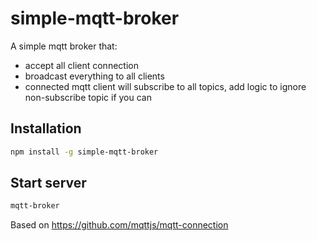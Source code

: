 # simple-mqtt-broker

A simple mqtt broker that:

* accept all client connection
* broadcast everything to all clients
* connected mqtt client will subscribe to all topics, add logic to ignore non-subscribe topic if you can

Installation
-------

```sh
npm install -g simple-mqtt-broker
```


Start server
-------

```sh
mqtt-broker
```

Based on https://github.com/mqttjs/mqtt-connection